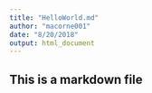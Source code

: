 ```yaml
---
title: "HelloWorld.md"
author: "macorne001"
date: "8/20/2018"
output: html_document
---
```


## This is a markdown file